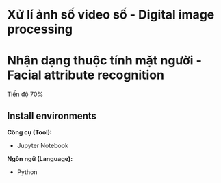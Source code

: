 # Xử lí ảnh số video số - Digital image processing
# Nhận dạng thuộc tính mặt người - Facial attribute recognition
Tiến độ 70%
## Install environments
**Công cụ (Tool):**<br>
* Jupyter Notebook

**Ngôn ngữ (Language):**<br>
* Python

